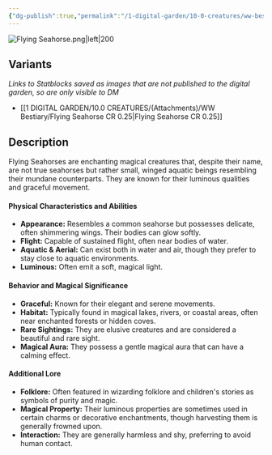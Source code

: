 ```yaml
---
{"dg-publish":true,"permalink":"/1-digital-garden/10-0-creatures/ww-bestiary/flying-seahorse/","tags":["#creature","beast","#magical-being","#magical-non-being"]}
---
```


![Flying Seahorse.png|left|200](/img/user/1%20DIGITAL%20GARDEN/10.0%20CREATURES/(Attachments)/WW%20Bestiary/Flying%20Seahorse.png)

## Variants
*Links to Statblocks saved as images that are not published to the digital garden, so are only visible to DM*
- [[1 DIGITAL GARDEN/10.0 CREATURES/(Attachments)/WW Bestiary/Flying Seahorse CR 0.25\|Flying Seahorse CR 0.25]]

## Description

Flying Seahorses are enchanting magical creatures that, despite their name, are not true seahorses but rather small, winged aquatic beings resembling their mundane counterparts. They are known for their luminous qualities and graceful movement.

#### Physical Characteristics and Abilities

* **Appearance:** Resembles a common seahorse but possesses delicate, often shimmering wings. Their bodies can glow softly.
* **Flight:** Capable of sustained flight, often near bodies of water.
* **Aquatic & Aerial:** Can exist both in water and air, though they prefer to stay close to aquatic environments.
* **Luminous:** Often emit a soft, magical light.

#### Behavior and Magical Significance

* **Graceful:** Known for their elegant and serene movements.
* **Habitat:** Typically found in magical lakes, rivers, or coastal areas, often near enchanted forests or hidden coves.
* **Rare Sightings:** They are elusive creatures and are considered a beautiful and rare sight.
* **Magical Aura:** They possess a gentle magical aura that can have a calming effect.

#### Additional Lore

* **Folklore:** Often featured in wizarding folklore and children's stories as symbols of purity and magic.
* **Magical Property:** Their luminous properties are sometimes used in certain charms or decorative enchantments, though harvesting them is generally frowned upon.
* **Interaction:** They are generally harmless and shy, preferring to avoid human contact.
